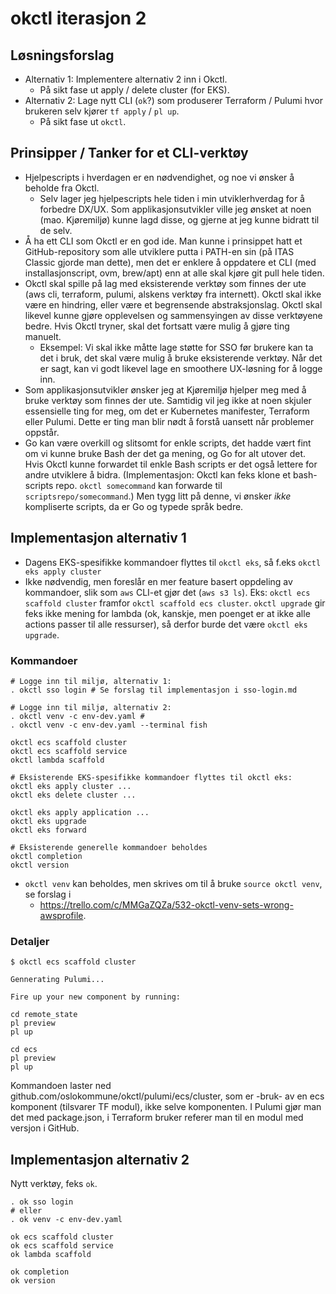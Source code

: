 # okctl iterasjon 2

## Løsningsforslag

* Alternativ 1: Implementere alternativ 2 inn i Okctl.
  * På sikt fase ut apply / delete cluster (for EKS).
* Alternativ 2: Lage nytt CLI (`ok`?) som produserer Terraform / Pulumi hvor brukeren selv kjører `tf apply` / `pl up`.
  * På sikt fase ut `okctl`.

## Prinsipper / Tanker for et CLI-verktøy

- Hjelpescripts i hverdagen er en nødvendighet, og noe vi ønsker å beholde fra Okctl.
    - Selv lager jeg hjelpescripts hele tiden i min utviklerhverdag for å forbedre DX/UX. Som applikasjonsutvikler ville jeg
      ønsket at noen (mao. Kjøremiljø) kunne lagd disse, og gjerne at jeg kunne bidratt til de selv.
- Å ha ett CLI som Okctl er en god ide. Man kunne i prinsippet hatt et GitHub-repository som alle utviklere putta i PATH-en sin
  (på ITAS Classic gjorde man dette), men det er enklere å oppdatere et CLI (med installasjonscript, ovm, brew/apt) enn at alle
  skal kjøre git pull hele tiden.
- Okctl skal spille på lag med eksisterende verktøy som finnes der ute (aws cli, terraform, pulumi, alskens verktøy fra 
  internett). Okctl skal ikke være en hindring, eller være et begrensende abstraksjonslag. Okctl skal likevel kunne gjøre
  opplevelsen og sammensyingen av disse verktøyene bedre. Hvis Okctl tryner, skal det fortsatt være mulig å gjøre ting manuelt.
    - Eksempel: Vi skal ikke måtte lage støtte for SSO før brukere kan ta det i bruk, det skal være mulig å bruke eksisterende
      verktøy. Når det er sagt, kan vi godt likevel lage en smoothere UX-løsning for å logge inn.
- Som applikasjonsutvikler ønsker jeg at Kjøremiljø hjelper meg med å bruke verktøy som finnes der ute. Samtidig vil jeg ikke
  at noen skjuler essensielle ting for meg, om det er Kubernetes manifester, Terraform eller Pulumi. Dette er ting man blir
  nødt å forstå uansett når problemer oppstår.
- Go kan være overkill og slitsomt for enkle scripts, det hadde vært fint om vi kunne bruke Bash der det ga mening, og Go for alt
  utover det. Hvis Okctl kunne forwardet til enkle Bash scripts er det også lettere for andre utviklere å bidra. (Implementasjon: Okctl kan feks klone et bash-scripts repo. `okctl somecommand` kan forwarde til `scriptsrepo/somecommand`.) Men tygg litt på denne, vi ønsker _ikke_ kompliserte scripts, da er Go og typede språk bedre.
  

## Implementasjon alternativ 1

* Dagens EKS-spesifikke kommandoer flyttes til `okctl eks`, så f.eks `okctl eks apply cluster`
* Ikke nødvendig, men foreslår en mer feature basert oppdeling av kommandoer, slik som `aws` CLI-et gjør det (`aws s3 ls`). Eks:
  `okctl ecs scaffold cluster` framfor `okctl scaffold ecs cluster`. `okctl upgrade` gir feks ikke mening for lambda (ok, kanskje,
  men poenget er at ikke alle actions passer til alle ressurser), så derfor burde det være
  `okctl eks upgrade`.

### Kommandoer

```shell
# Logge inn til miljø, alternativ 1:
. okctl sso login # Se forslag til implementasjon i sso-login.md

# Logge inn til miljø, alternativ 2:
. okctl venv -c env-dev.yaml # 
. okctl venv -c env-dev.yaml --terminal fish

okctl ecs scaffold cluster
okctl ecs scaffold service
okctl lambda scaffold

# Eksisterende EKS-spesifikke kommandoer flyttes til okctl eks:
okctl eks apply cluster ...
okctl eks delete cluster ...

okctl eks apply application ...
okctl eks upgrade
okctl eks forward

# Eksisterende generelle kommandoer beholdes
okctl completion
okctl version
```

* `okctl venv` kan beholdes, men skrives om til å bruke `source okctl venv`, se forslag i
  * https://trello.com/c/MMGaZQZa/532-okctl-venv-sets-wrong-awsprofile.

### Detaljer

```shell
$ okctl ecs scaffold cluster

Gennerating Pulumi...

Fire up your new component by running:

cd remote_state
pl preview
pl up

cd ecs
pl preview
pl up
```
    
Kommandoen laster ned github.com/oslokommune/okctl/pulumi/ecs/cluster, som er -bruk- av en ecs komponent (tilsvarer TF modul),
ikke selve komponenten. I Pulumi gjør man det med package.json, i Terraform bruker referer man til en modul med versjon i GitHub.

## Implementasjon alternativ 2

Nytt verktøy, feks `ok`.

```shell
. ok sso login
# eller
. ok venv -c env-dev.yaml

ok ecs scaffold cluster
ok ecs scaffold service
ok lambda scaffold

ok completion
ok version
```
